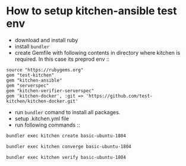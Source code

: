 # How to setup kitchen-ansible test env
- download and install ruby
- install ```bundler``` 
- create Gemfile with following contents in directory where kitchen is required. In this case its preprod env :: 
```
source "https://rubygems.org"
gem "test-kitchen"
gem "kitchen-ansible"
gem "serverspec"
gem "kitchen-verifier-serverspec"
gem 'kitchen-docker', :git => 'https://github.com/test-kitchen/kitchen-docker.git'
```
- run ```bundler``` comand to install all packages.
- setup .kitchen.yml file
- run following commands ::
```sh 
bundler exec kitchen create basic-ubuntu-1804
```
```sh 
bundler exec kitchen converge basic-ubuntu-1804
```
```sh 
bundler exec kitchen verify basic-ubuntu-1804
```


